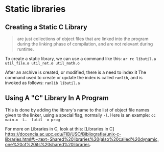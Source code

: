 # Static libraries

## Creating a Static C Library
 > are just collections of object files that are linked into the program during the linking phase of compilation, and are not relevant during runtime.

To create a static library, we can use a command like this:
`ar rc libutil.a util_file.o util_net.o util_math.o`

After an archive is created, or modified, there is a need to index it
The command used to create or update the index is called `ranlib`, and is invoked as follows:
```ranlib libutil.a```

## Using A "C" Library In A Program
This is done by adding the library's name to the list of object file names given to the linker, using a special flag, normally `-l`. Here is an example:
```cc main.o -L. -lutil -o prog```

For more on Libraries in C, look at this: [Libraries in C] https://docencia.ac.upc.edu/FIB/USO/Bibliografia/unix-c-libraries.html#:~:text=Shared%20libraries%20(also%20called%20dynamic,one%20of%20its%20shared%20libraries.
